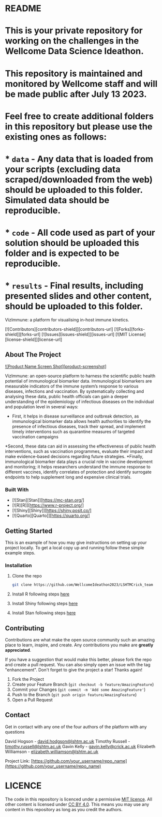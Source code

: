 # README

# This is your private repository for working on the challenges in the Wellcome Data Science Ideathon.
# This repository is maintained and monitored by Wellcome staff and will be made public after July 13 2023.
# Feel free to create additional folders in this repository but please use the existing ones as follows:
# * `data` - Any data that is loaded from your scripts (excluding data scraped/downloaded from the web) should be uploaded to this folder. Simulated data should be reproducible.
# * `code` - All code used as part of your solution should be uploaded this folder and is expected to be reproducible.
# * `results` - Final results, including presented slides and other content, should be uploaded to this folder.

VizImmune: a platform for visualising in-host immune kinetics.

[![Contributors][contributors-shield]][contributors-url]
[![Forks][forks-shield]][forks-url]
[![Issues][issues-shield]][issues-url]
[![MIT License][license-shield]][license-url]

<!-- ABOUT THE PROJECT -->
## About The Project

[![Product Name Screen Shot][product-screenshot]](https://github.com/WellcomeIdeathon2023/LSHTMCrick_team/tree/main/results/vizimmune_screenshot.png)

VizImmune: an open-source platform to harness the scientific public health potential of immunological biomarker data. Immunological biomarkers are measurable indicators of the immune system’s response to various diseases, infections and vaccination. By systematically collecting and analysing these data, public health officials can gain a deeper understanding of the epidemiology of infectious diseases on the individual and population level in several ways:

* First, it helps in disease surveillance and outbreak detection, as immunological biomarker data allows health authorities to identify the presence of infectious diseases, track their spread, and implement timely interventions such as quarantine measures of targeted vaccination campaigns

*Second, these data can aid in assessing the effectiveness of public health interventions, such as vaccination programmes, evaluate their impact and make evidence-based decisions regarding future strategies. 
*Finally, immunological biomarker data plays a crucial role in vaccine development and monitoring; it helps researchers understand the immune response to different vaccines, identify correlates of protection and identify surrogate endpoints to help supplement long and expensive clinical trials. 


### Built With

* [![Stan][Stan]][https://mc-stan.org/]
* [![R][R]][https://www.r-project.org/]
* [![Shiny][Shiny]][https://shiny.posit.co/]
* [![Quarto][Quarto]][https://quarto.org/]

<!-- GETTING STARTED -->
## Getting Started

This is an example of how you may give instructions on setting up your project locally.
To get a local copy up and running follow these simple example steps.

### Installation

1. Clone the repo
   ```sh
   git clone https://github.com/WellcomeIdeathon2023/LSHTMCrick_team
   ```
   
2. Install R following steps [here](https://cran.r-project.org/)

3. Install Shiny following steps [here](https://www.r-project.org/nosvn/pandoc/shiny.html)

4. Install Stan following steps [here](https://mc-stan.org/users/interfaces/)

## Contributing

Contributions are what make the open source community such an amazing place to learn, inspire, and create. Any contributions you make are **greatly appreciated**.

If you have a suggestion that would make this better, please fork the repo and create a pull request. You can also simply open an issue with the tag "enhancement".
Don't forget to give the project a star! Thanks again!

1. Fork the Project
2. Create your Feature Branch (`git checkout -b feature/AmazingFeature`)
3. Commit your Changes (`git commit -m 'Add some AmazingFeature'`)
4. Push to the Branch (`git push origin feature/AmazingFeature`)
5. Open a Pull Request

## Contact

Get in contact with any one of the four authors of the platform with any questions

David Hogson - david.hodgson@lshtm.ac.uk
Timothy Russell - timothy.russell@lshtm.ac.uk
Gavin Kelly - gavin.kelly@crick.ac.uk
Elizabeth Williamson - elizabeth.williamson@lshtm.ac.uk

Project Link: [https://github.com/your_username/repo_name](https://github.com/your_username/repo_name)

# LICENCE

The code in this repository is licenced under a permissive [MIT licence](https://opensource.org/licenses/MIT). All other content is licensed under [CC BY 4.0](https://creativecommons.org/licenses/by/4.0/). This means you may use any content in this repository as long as you credit the authors.
